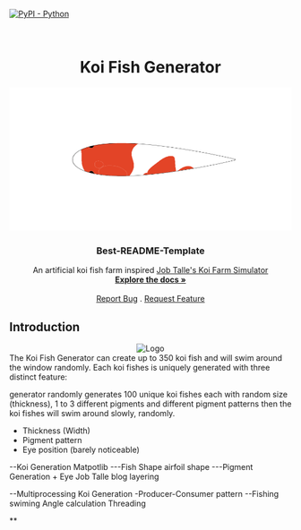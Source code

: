 [![PyPI - Python](https://img.shields.io/pypi/pyversions/iconsdk?logo=pypi)](https://pypi.org/project/iconsdk)

<!-- PROJECT LOGO -->
<br />
<div align="center">
  <h1 align="center">Koi Fish Generator</h1>
  <a href="https://github.com/OnePotatoCat/Procedural_Generation_Practice">
    <img src="/assets/icon_koi.png" alt="Logo" width="512" height="256">
  </a>

  <h3 align="center">Best-README-Template</h3>

  <p align="center">
    An artificial koi fish farm inspired <a href="https://jobtalle.itch.io/koifarm"> Job Talle's Koi Farm Simulator </a>
    <br />
    <a href="https://github.com/OnePotatoCat/Procedural_Generation_Practice"><strong>Explore the docs »</strong></a>
    <br />
    <br />
    <a href="https://github.com/OnePotatoCat/Procedural_Generation_Practice/issues">Report Bug</a>
    .
    <a href="https://github.com/OnePotatoCat/Procedural_Generation_Practice/issues">Request Feature</a>
  </p>
</div>



##  Introduction
<div align="center">
  <img src="/assets/koi_fishes.gif" alt="Logo" width="512" height="256">
</div>
The Koi Fish Generator can create up to 350 koi fish and will swim around the window randomly.
Each koi fishes is uniquely generated with three distinct feature:

 generator randomly generates 100 unique koi fishes each with random size (thickness), 1 to 3 different pigments and different pigment patterns then the koi fishes will swim around slowly, randomly.
* Thickness (Width)
* Pigment pattern 
* Eye position (barely noticeable)


--Koi Generation
  Matpotlib
---Fish Shape
   airfoil shape
---Pigment Generation + Eye
   Job Talle blog
   layering
   
--Multiprocessing Koi Generation
  -Producer-Consumer pattern
--Fishing swiming
  Angle calculation
  Threading

** 

